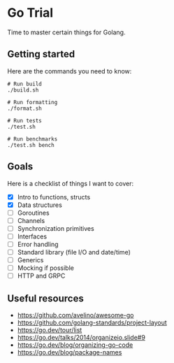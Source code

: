 # Go Trial

Time to master certain things for Golang.

## Getting started

Here are the commands you need to know:

```shell
# Run build
./build.sh

# Run formatting
./format.sh

# Run tests
./test.sh

# Run benchmarks
./test.sh bench
```

## Goals

Here is a checklist of things I want to cover:

- [x] Intro to functions, structs
- [x] Data structures
- [ ] Goroutines
- [ ] Channels
- [ ] Synchronization primitives
- [ ] Interfaces
- [ ] Error handling
- [ ] Standard library (file I/O and date/time)
- [ ] Generics
- [ ] Mocking if possible
- [ ] HTTP and GRPC

## Useful resources

- <https://github.com/avelino/awesome-go>
- <https://github.com/golang-standards/project-layout>
- <https://go.dev/tour/list>
- <https://go.dev/talks/2014/organizeio.slide#9>
- <https://go.dev/blog/organizing-go-code>
- <https://go.dev/blog/package-names>
